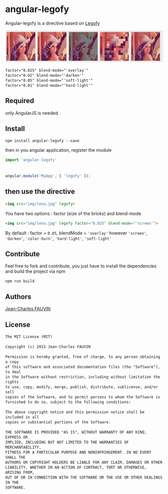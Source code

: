 # angular-legofy
Angular-legofy is a directive based on [Legofy](https://github.com/Wildhoney/Legofy)

![screenshot](media/screenshot2.png)

```
factor="0.025" blend-mode="'overlay'"
factor="0.02" blend-mode="'darken'"
factor="0.05" blend-mode="'soft-light'"
factor="0.01" blend-mode="'hard-light'"
```

## Required
only AngularJS is needed.

## Install

```
npm install angular-legofy --save
```

then in you angular application, register the module
```js
import 'angular-legofy'


angular.module('MyApp', [ 'legofy' ]);
```


## then use the directive

```html
<img src="img/lena.jpg" legofy>
```

You have two options :
factor (size of the bricks) and blend-mode

```html
<img src="img/lena.jpg" legofy factor="0.025" blend-mode="'screen'">
```
By default :
factor = `0.05`,
blendMode = `'overlay'`
however `'screen'`, `'darken'`, `'color-burn'`, `'hard-light'`, `'soft-light'`

## Contribute

Feel free to fork and contribute, you just have to install the dependencies and build the project via npm

```
npm run build
```

## Authors

[Jean-Charles FAUVIN](https://github.com/ByJC)

## License

```
The MIT License (MIT)

Copyright (c) 2015 Jean-Charles FAUVIN

Permission is hereby granted, free of charge, to any person obtaining a copy
of this software and associated documentation files (the "Software"), to deal
in the Software without restriction, including without limitation the rights
to use, copy, modify, merge, publish, distribute, sublicense, and/or sell
copies of the Software, and to permit persons to whom the Software is
furnished to do so, subject to the following conditions:

The above copyright notice and this permission notice shall be included in all
copies or substantial portions of the Software.

THE SOFTWARE IS PROVIDED "AS IS", WITHOUT WARRANTY OF ANY KIND, EXPRESS OR
IMPLIED, INCLUDING BUT NOT LIMITED TO THE WARRANTIES OF MERCHANTABILITY,
FITNESS FOR A PARTICULAR PURPOSE AND NONINFRINGEMENT. IN NO EVENT SHALL THE
AUTHORS OR COPYRIGHT HOLDERS BE LIABLE FOR ANY CLAIM, DAMAGES OR OTHER
LIABILITY, WHETHER IN AN ACTION OF CONTRACT, TORT OR OTHERWISE, ARISING FROM,
OUT OF OR IN CONNECTION WITH THE SOFTWARE OR THE USE OR OTHER DEALINGS IN THE
SOFTWARE.
```
